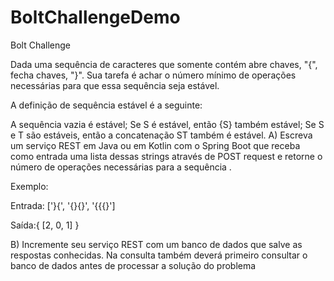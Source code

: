 # BoltChallengeDemo
Bolt Challenge

Dada uma sequência de caracteres que somente contém abre chaves, "{", fecha chaves, "}". Sua tarefa é achar o número mínimo de operações necessárias para que essa sequência seja estável.

A definição de sequência estável é a seguinte:

A sequência vazia é estável;
Se S é estável, então {S} também estável;
Se S e T são estáveis, então a concatenação ST também é estável.
A) Escreva um serviço REST em Java ou em Kotlin com o Spring Boot que receba como entrada uma lista dessas strings através de POST request e retorne o número de operações necessárias para a sequência .

Exemplo: 

Entrada: 
['}{', '{}{}', '{{{}']

Saída:{ [2, 0, 1] }

B) Incremente seu serviço REST com um banco de dados que salve as respostas conhecidas. Na consulta também deverá primeiro consultar o banco de dados antes de processar a solução do problema
